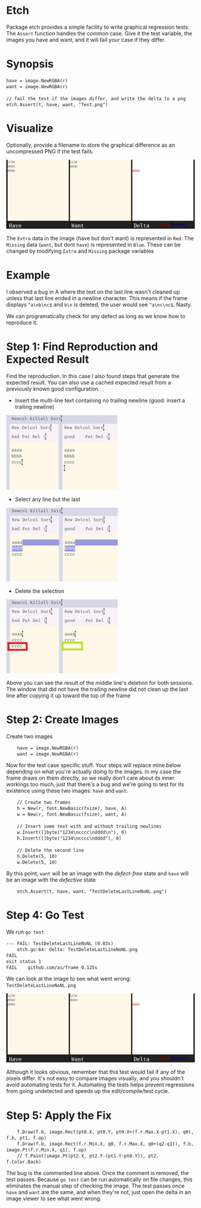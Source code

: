 # Etch


Package etch provides a simple facility to write graphical regression tests.
The `Assert` function handles the common case. Give it the test variable, the
images you have and want, and it will fail your case if they differ.

# Synopsis

```
have = image.NewRGBA(r)
want = image.NewRGBA(r)

// fail the test if the images differ, and write the delta to a png
etch.Assert(t, have, want, "Test.png")
```

# Visualize

Optionally, provide a filename to store the graphical difference as an uncompressed PNG if the test fails.

![paint](img/delta.png)

The `Extra` data in the image (have but don't want) is represented in `Red`.
The `Missing` data (`want`, but dont `have`) is represented in `Blue`. 
These can be changed by modifying `Extra` and `Missing` package variables

# Example

I observed a bug in A where the text on the last line wasn't cleaned up unless that last line ended in a newline character.
This means if the frame displays `^a\nb\nc$` and `b\n` is deleted, the user would see `^a\nc\nc$`. Nasty.

We can programatically check for any defect as long as we know how to reproduce it. 

# Step 1: Find Reproduction and Expected Result
Find the reproduction. In this case I also found steps that generate the expected result. You can also use a cached expected result from a previously known good configuration.

- Insert the multi-line text containing no trailing newline (good: insert a trailing newline)

![paint](img/1.png)

- Select any line but the last 

![paint](img/2.png)

- Delete the selection

![paint](img/3.png)

Above you can see the result of the middle line's deletion for both sessions. The window that
did not have the trailing newline did not clean up the last line after copying it up toward the
top of the frame

# Step 2: Create Images

Create two images

```
	have = image.NewRGBA(r)
	want = image.NewRGBA(r)
```

Now for the test case specific stuff. Your steps will replace mine
below depending on what you're actually doing to the images. In my case
the frame draws on them directly, so we really don't care about
its inner workings too much, just that there's a bug and we're
going to test for its existence using these two images: `have`
and `want`.


```
	// Create two frames
	h = New(r, font.NewBasic(fsize), have, A)
	w = New(r, font.NewBasic(fsize), want, A)
	
	// Insert some text with and without trailing newlines
	w.Insert([]byte("1234\ncccc\ndddd\n"), 0)
	h.Insert([]byte("1234\ncccc\ndddd"), 0)
	
	// Delete the second line
	h.Delete(5, 10)
	w.Delete(5, 10)
```

By this point, `want` will be an image with the _defect-free_
state and `have` will be an image with the _defective_ state

```
	etch.Assert(t, have, want, "TestDeleteLastLineNoNL.png")
```

# Step 4: Go Test

We run `go test`

```
--- FAIL: TestDeleteLastLineNoNL (0.03s)
	etch.go:64: delta: TestDeleteLastLineNoNL.png
FAIL
exit status 1
FAIL	github.com/as/frame	0.125s
```

We can look at the image to see what went wrong: `TestDeleteLastLineNoNL.png`

![paint](img/delta.png)

Although it looks obvious, remember that this test would fail if any of the pixels differ. It's not easy to compare images visually, and you shouldn't avoid automating tests for it. Automating the tests helps prevent regressions from going undetected and speeds up the edit/compile/test cycle. 

# Step 5: Apply the Fix

```
	f.Draw(f.b, image.Rect(pt0.X, pt0.Y, pt0.X+(f.r.Max.X-pt1.X), q0), f.b, pt1, f.op)
	f.Draw(f.b, image.Rect(f.r.Min.X, q0, f.r.Max.X, q0+(q2-q1)), f.b, image.Pt(f.r.Min.X, q1), f.op)
	// f.Paint(image.Pt(pt2.X, pt2.Y-(pt1.Y-pt0.Y)), pt2, f.Color.Back)

```

The bug is the commented line above. Once the comment is removed, the test passes. Because `go test`
can be run automatically on file changes, this eliminates the manual step of checking the image. The
test passes once `have` and `want` are the same, and when they're not, just open the delta in an image
viewer to see what went wrong.




